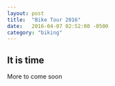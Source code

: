 ```yaml
---
layout: post
title:  "Bike Tour 2016"
date:   2016-04-07 02:52:00 -0500
category: "biking"
---
```

## It is time

More to come soon
